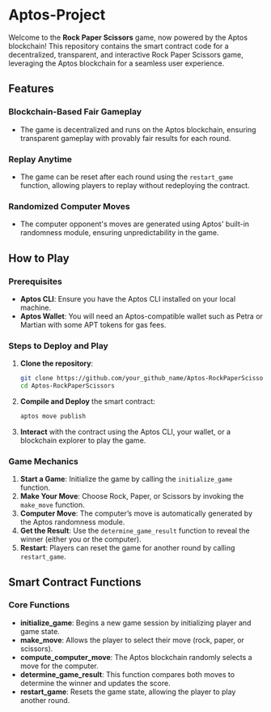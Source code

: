 # Aptos-Project

Welcome to the **Rock Paper Scissors** game, now powered by the Aptos blockchain! This repository contains the smart contract code for a decentralized, transparent, and interactive Rock Paper Scissors game, leveraging the Aptos blockchain for a seamless user experience.

## Features

### **Blockchain-Based Fair Gameplay**
   - The game is decentralized and runs on the Aptos blockchain, ensuring transparent gameplay with provably fair results for each round.

### **Replay Anytime**
   - The game can be reset after each round using the `restart_game` function, allowing players to replay without redeploying the contract.

### **Randomized Computer Moves**
   - The computer opponent's moves are generated using Aptos' built-in randomness module, ensuring unpredictability in the game.

## How to Play

### Prerequisites
- **Aptos CLI**: Ensure you have the Aptos CLI installed on your local machine.
- **Aptos Wallet**: You will need an Aptos-compatible wallet such as Petra or Martian with some APT tokens for gas fees.

### Steps to Deploy and Play

1. **Clone the repository**:
    ```bash
    git clone https://github.com/your_github_name/Aptos-RockPaperScissors.git
    cd Aptos-RockPaperScissors
    ```

2. **Compile and Deploy** the smart contract:
    ```bash
    aptos move publish
    ```

3. **Interact** with the contract using the Aptos CLI, your wallet, or a blockchain explorer to play the game.

### Game Mechanics
1. **Start a Game**: Initialize the game by calling the `initialize_game` function.
2. **Make Your Move**: Choose Rock, Paper, or Scissors by invoking the `make_move` function.
3. **Computer Move**: The computer’s move is automatically generated by the Aptos randomness module.
4. **Get the Result**: Use the `determine_game_result` function to reveal the winner (either you or the computer).
5. **Restart**: Players can reset the game for another round by calling `restart_game`.

## Smart Contract Functions

### Core Functions

- **initialize_game**: Begins a new game session by initializing player and game state.
- **make_move**: Allows the player to select their move (rock, paper, or scissors).
- **compute_computer_move**: The Aptos blockchain randomly selects a move for the computer.
- **determine_game_result**: This function compares both moves to determine the winner and updates the score.
- **restart_game**: Resets the game state, allowing the player to play another round.
